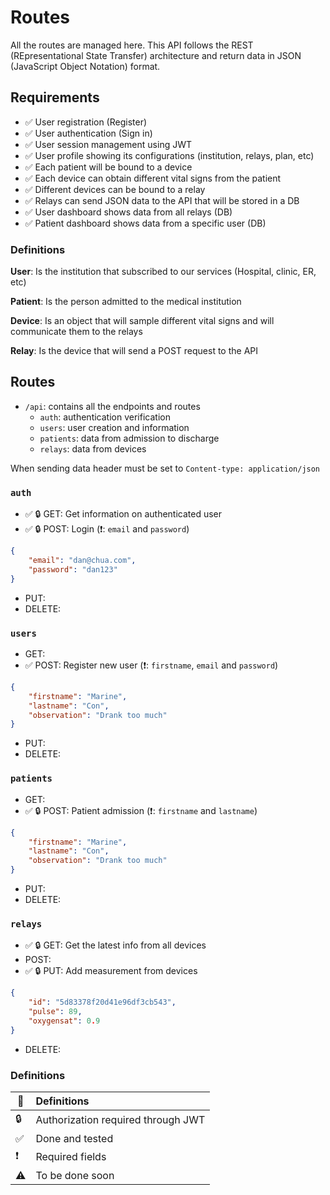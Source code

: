 # Routes

All the routes are managed here.
This API follows the REST (REpresentational State Transfer) architecture and return data in JSON (JavaScript Object Notation) format.

## Requirements
- :white_check_mark: User registration (Register)
- :white_check_mark: User authentication (Sign in)
- :white_check_mark: User session management using JWT
- :white_check_mark: User profile showing its configurations (institution, relays, plan, etc)
- :white_check_mark: Each patient will be bound to a device
- :white_check_mark: Each device can obtain different vital signs from the patient
- :white_check_mark: Different devices can be bound to a relay
- :white_check_mark: Relays can send JSON data to the API that will be stored in a DB
- :white_check_mark: User dashboard shows data from all relays (DB)
- :white_check_mark: Patient dashboard shows data from a specific user (DB)

### Definitions
**User**: Is the institution that subscribed to our services (Hospital, clinic, ER, etc)

**Patient**: Is the person admitted to the medical institution

**Device**: Is an object that will sample different vital signs and will communicate them to the relays

**Relay**: Is the device that will send a POST request to the API

## Routes
- `/api`: contains all the endpoints and routes
	- `auth`: authentication verification
	- `users`: user creation and information
	- `patients`: data from admission to discharge
	- `relays`: data from devices

When sending data header must be set to `Content-type: application/json`

### `auth`
- :white_check_mark: :lock: GET: Get information on authenticated user
- :white_check_mark: :lock: POST: Login 
(:exclamation:: `email` and `password`)
```json
{
	"email": "dan@chua.com",
	"password": "dan123"
}
```
- PUT:
- DELETE:

### `users`
- GET:
- :white_check_mark: POST: Register new user
(:exclamation:: `firstname`, `email` and `password`)
```json
{
	"firstname": "Marine",
	"lastname": "Con",
	"observation": "Drank too much"
}
```
- PUT:
- DELETE:

### `patients`
- GET:
- :white_check_mark: :lock: POST: Patient admission 
(:exclamation:: `firstname` and `lastname`)
```json
{
	"firstname": "Marine",
	"lastname": "Con",
	"observation": "Drank too much"
}
```
- PUT:
- DELETE:

### `relays`
- :white_check_mark: :lock: GET: Get the latest info from all devices
- POST:
- :white_check_mark: :lock: PUT: Add measurement from devices
```json
{
	"id": "5d83378f20d41e96df3cb543",
	"pulse": 89,
	"oxygensat": 0.9
}
```
- DELETE:

### Definitions

| :book:        		| Definitions												|
| -------------------- |:----------------------------------|
|:lock: 						| Authorization required through JWT|
|:white_check_mark:	| Done and tested										|
|:exclamation:			| Required fields 									|
|:warning: 					| To be done soon 									|
